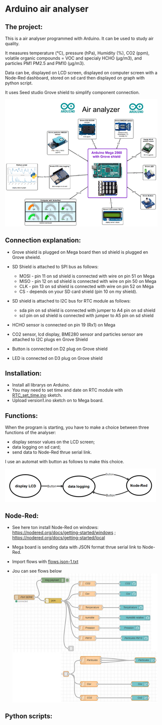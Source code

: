 # Arduino  air analyser


## The project:
This is a air analyser programmed with Arduino. It can be used to study air quality.

It measures temperature (°C), pressure (hPa), Humidity (%), CO2 (ppm), volatile organic compounds = VOC and specialy HCHO (µg/m3), and particles PM1 PM2.5 and PM10 (µg/m3).

Data can be,  displayed on LCD screen, displayed on computer screen with a Node-Red dashboard, stored on sd card then displayed on graph with python script.

It uses Seed studio Grove shield to simplify component connection.

![](carte-english.png)

## Connection explanation:
* Grove shield is plugged on Mega board then sd shield is plugged en Grove sheield.

* SD Shield is attached to SPI bus as follows:
    * MOSI - pin 11 on sd shield is connected with wire on  pin 51 on  Mega
    * MISO - pin 12 on sd shield is connected with wire on  pin 50 on Mega
    * CLK - pin 13 on sd shield is connected with wire on  pin 52 on Méga
    * CS  - depends on your SD card shield (pin 10 on my shield).
    
* SD shield is attached to I2C  bus for RTC module as follows:
    * sda pin on sd shield is connected with jumper to  A4 pin on sd shield
    * scl pin on sd shield is connected with jumper to  A5 pin on sd shield
      
* HCHO  sensor is connected on pin 19 (Rx1) on Mega 

* CO2 sensor, lcd display, BME280 sensor and particles sensor are attached to I2C plugs en Grove Shield

* Button is connected on D2 plug on Grove shield

* LED is connected on D3 plug on Grove shield

## Installation:
- Install all librarys on Arduino.
- You may need to set time and date on RTC module with [RTC_set_time.ino](RTC_set_time.ino) sketch.
- Upload version1.ino sketch on to Mega board.

## Functions:
When the program is starting, you have to make a choice between three functions of the analyser:
* display sensor values on the LCD screen;
* data logging on sd card;
* send data to Node-Red thrue serial link.

I use an automat with button as follows to make this choice.

![](automat.png)
## Node-Red:
- See here ton install Node-Red on windows:
https://nodered.org/docs/getting-started/windows  ; https://nodered.org/docs/getting-started/local

- Mega board is sending data with JSON format thrue serial link to Node-Red.
- Import flows with  [flows.json-1.txt](flows.json-1.txt)
- Jou can see flows below
![](flows.jpg)




## Python scripts:
 

